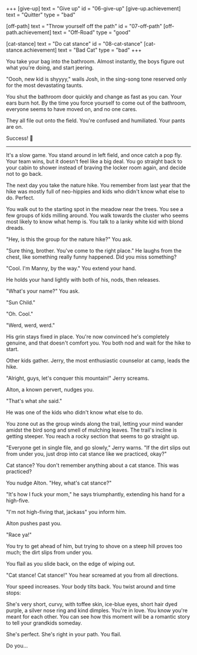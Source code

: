 +++
[give-up]
  text = "Give up"
  id = "06-give-up"
  [give-up.achievement]
    text = "Quitter"
    type = "bad"

[off-path]
  text = "Throw yourself off the path"
  id = "07-off-path"
  [off-path.achievement]
    text = "Off-Road"
    type = "good"

[cat-stance]
  text = "Do cat stance"
  id = "08-cat-stance"
  [cat-stance.achievement]
    text = "Bad Cat"
    type = "bad"
+++

You take your bag into the bathroom. Almost instantly, the boys figure
out what you're doing, and start jeering.

"Oooh, new kid is shyyyy," wails Josh, in the sing-song tone reserved
only for the most devastating taunts.

You shut the bathroom door quickly and change as fast as you can.
Your ears burn hot. By the time you force yourself to come out of the
bathroom, everyone seems to have moved on, and no one cares.

They all file out onto the field. You're confused and humiliated. Your
pants are on.

Success! :100:

---

It's a slow game. You stand around in left field, and once catch a
pop fly. Your team wins, but it doesn't feel like a big deal. You go
straight back to your cabin to shower instead of braving the locker room
again, and decide not to go back.

The next day you take the nature hike. You remember from last year that
the hike was mostly full of neo-hippies and kids who didn't know what
else to do. Perfect.

You walk out to the starting spot in the meadow near the trees. You see
a few groups of kids milling around. You walk towards the cluster who
seems most likely to know what hemp is. You talk to a lanky white kid
with blond dreads.

"Hey, is this the group for the nature hike?" You ask.

"Sure thing, brother. You've come to the right place." He laughs from
the chest, like something really funny happened. Did you miss something?

"Cool. I'm Manny, by the way." You extend your hand.

He holds your hand lightly with both of his, nods, then releases.

"What's your name?" You ask.

"Sun Child."

"Oh. Cool."

"Werd, werd, werd."

His grin stays fixed in place. You're now convinced he's completely
genuine, and that doesn't comfort you. You both nod and wait for the
hike to start.

Other kids gather. Jerry, the most enthusiastic counselor at camp, leads
the hike.

"Alright, guys, let's conquer this mountain!" Jerry screams.

Alton, a known pervert, nudges you.

"That's what _she_ said."

He was one of the kids who didn't know what else to do.

You zone out as the group winds along the trail, letting your mind
wander amidst the bird song and smell of mulching leaves. The trail's
incline is getting steeper. You reach a rocky section that seems to go
straight up.

"Everyone get in single file, and go slowly," Jerry warns. "If the dirt
slips out from under you, just drop into cat stance like we practiced,
okay?"

Cat stance? You don't remember anything about a cat stance. This was practiced?

You nudge Alton. "Hey, what's cat stance?"

"It's how I fuck your mom," he says triumphantly, extending his hand for
a high-five.

"I'm not high-fiving that, jackass" you inform him.

Alton pushes past you.

"Race ya!"

You try to get ahead of him, but trying to shove on a steep hill proves
too much; the dirt slips from under you.

You flail as you slide back, on the edge of wiping out.

"Cat stance! Cat stance!" You hear screamed at you from all directions.

Your speed increases. Your body tilts back. You twist around and time stops:

She's very short, curvy, with toffee skin, ice-blue eyes, short hair
dyed purple, a silver nose ring and kind dimples. You're in love. You
know you're meant for each other. You can see how this moment will be a
romantic story to tell your grandkids someday.

She's perfect. She's right in your path. You flail.

Do you…
